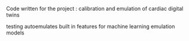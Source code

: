 Code written for the project : calibration and emulation of cardiac digital twins 

testing autoemulates built in features for machine learning emulation models 
